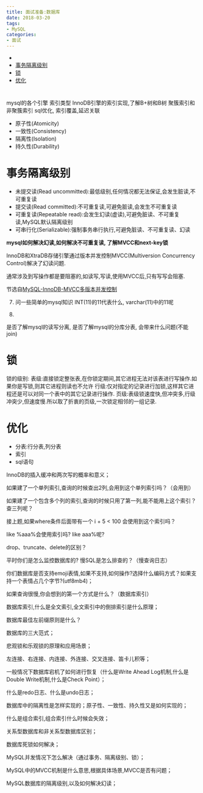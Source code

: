 ```yaml
---
title: 面试准备:数据库
date: 2018-03-20
tags:
- MySQL
categories:
- 面试
---
```


<!-- TOC -->

- [](#)
- [事务隔离级别](#事务隔离级别)
- [锁](#锁)
- [优化](#优化)

<!-- /TOC -->

# 

mysql的各个引擎
索引类型
InnoDB引擎的索引实现,了解B+树和B树
聚簇索引和非聚簇索引
sql优化, 索引覆盖,延迟关联

* 原子性(Atomicity)
* 一致性(Consistency)
* 隔离性(Isolation)
* 持久性(Durability)

# 事务隔离级别

* 未提交读(Read uncommitted):最低级别,任何情况都无法保证,会发生脏读,不可重复读
* 提交读(Read committed):不可重复读,可避免脏读,会发生不可重复读
* 可重复读(Repeatable read):会发生幻读(虚读),可避免脏读、不可重复读,MySQL默认隔离级别
* 可串行化(Serializable):强制事务串行执行,可避免脏读、不可重复读、幻读

**mysql如何解决幻读,如何解决不可重复读, 了解MVCC和next-key锁**

InnoDB和XtraDB存储引擎通过版本并发控制MVCC(Multiversion Concurrency Control)解决了幻读问题.

通常涉及到写操作都是要阻塞的,如读写,写读,使用MVCC后,只有写写会阻塞.

节选自[MySQL-InnoDB-MVCC多版本并发控制](https://segmentfault.com/a/1190000012650596)


7. 问一些简单的mysql知识 INT(11)的11代表什么, varchar(11)中的11呢

9.
是否了解mysql的读写分离, 是否了解mysql的分库分表, 会带来什么问题(不能join)

# 锁

锁的级别:
表级:直接锁定整张表,在你锁定期间,其它进程无法对该表进行写操作.如果你是写锁,则其它进程则读也不允许
行级:仅对指定的记录进行加锁,这样其它进程还是可以对同一个表中的其它记录进行操作.
页级:表级锁速度快,但冲突多,行级冲突少,但速度慢.所以取了折衷的页级,一次锁定相邻的一组记录.

# 优化

* 分表:行分表,列分表
* 索引
* sql语句



InnoDB的插入缓冲和两次写的概率和意义；

如果建了⼀个单列索引,查询的时候查出2列,会⽤到这个单列索引吗？（会用到）

如果建了⼀个包含多个列的索引,查询的时候只⽤了第⼀列,能不能⽤上这个索引？查三列呢？

接上题,如果where条件后⾯带有⼀个 i + 5 < 100 会使⽤到这个索引吗？

like %aaa%会使⽤索引吗? like aaa%呢?

drop、truncate、delete的区别？

平时你们是怎么监控数据库的? 慢SQL是怎么排查的？（慢查询日志）

你们数据库是否⽀持emoji表情,如果不⽀持,如何操作?选择什么编码方式？如果支持一个表情占几个字节?(utf8mb4)；

如果查询很慢,你会想到的第⼀个⽅式是什么？（数据库索引）

数据库索引,什么是全文索引,全文索引中的倒排索引是什么原理；

数据库最佳左前缀原则是什么？

数据库的三大范式；

悲观锁和乐观锁的原理和应用场景；

左连接、右连接、内连接、外连接、交叉连接、笛卡儿积等；

一般情况下数据库宕机了如何进行恢复（什么是Write Ahead Log机制,什么是Double Write机制,什么是Check Point）；

什么是redo日志、什么是undo日志；

数据库中的隔离性是怎样实现的；原子性、一致性、持久性又是如何实现的；

什么是组合索引,组合索引什么时候会失效；

关系型数据库和非关系型数据库区别；

数据库死锁如何解决；

MySQL并发情况下怎么解决（通过事务、隔离级别、锁）；

MySQL中的MVCC机制是什么意思,根据具体场景,MVCC是否有问题；

MySQL数据库的隔离级别,以及如何解决幻读；